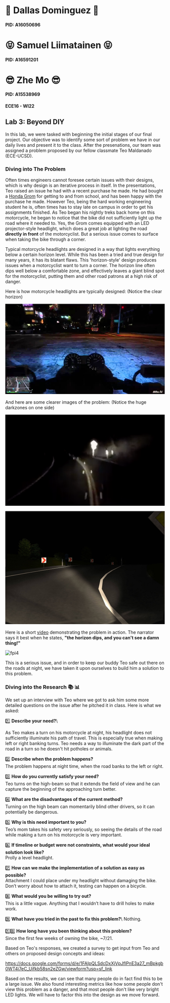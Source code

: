# :monocle_face: Dallas Dominguez :monocle_face:
#### PID: A16050696
# :stuck_out_tongue_closed_eyes: Samuel Liimatainen :stuck_out_tongue_closed_eyes:
#### PID: A16591201
# :sunglasses: Zhe Mo :sunglasses:
#### PID: A15538969

#### ECE16 - WI22


## Lab 3: Beyond DIY

In this lab, we were tasked with beginning the initial stages of our final project.
Our objective was to identify some sort of problem we have in our daily lives and present it to the class.
After the presenations, our team was assigned a problem proposed by our fellow classmate Teo Maldanado (ECE-UCSD).

### Diving into The Problem

Often times engineers cannot foresee certain issues with their designs, which is why design is an iterative process
in itself. In the presentations, Teo raised an issue he had with a recent purchase he made. He had bought a [Honda Grom](https://en.wikipedia.org/wiki/Honda_Grom)
for getting to and from school, and has been happy with the purchase he made. However Teo, being the hard working engineering student he is, often times has to stay
late on campus in order to get his assignments finished. As Teo began his nightly treks back home on this motorcycle, he began to notice that the bike did not sufficiently
light up the road where it needed to. Yes, the Grom comes equipped with an LED projector-style headlight, which does a great job at lighting the road **directly in front** of the
motorcyclist. But a serious issue comes to surface when taking the bike through a corner.

Typical motorcycle headlights are designed in a way that lights everything below a certain horizon level. While this has been a tried and true design for many years, it has its blatant flaws.
This 'horizon-style' design produces issues when a motorcyclist want to turn a corner. The horizon line often dips well below a comfortable zone, and effectively leaves a giant blind spot for
the motorcyclist, putting them and other road patrons at a high risk of danger.

Here is how motorcycle headlights are typically designed: (Notice the clear horizon)

![fpi1](images/fpi3.jpg)

And here are some clearer images of the problem: (Notice the huge darkzones on one side)

![fpi2](images/fpi2.png)

![fpi3](images/fpi1.jpg)

Here is a short [video](https://youtu.be/hbu-KYSNYqo) demonstrating the problem in action. 
The narrator says it best when he states, **"the horizon dips, and you can't see a damn thing!"**

![fpi4](images/fpi4.gif)

This is a serious issue, and in order to keep our buddy Teo safe out there on the roads at night,
we have taken it upon ourselves to build him a solution to this problem.

### Diving into the Research :books: :bar_chart:

We set up an interview with Teo where we got to ask him some more detailed questions on the issue
after he pitched it in class. Here is what we asked:

:one: **Describe your need?**\

As Teo makes a turn on his motorcycle at night, his headlight does not sufficiently illuminate his path of travel. This is especially true when making left or right banking turns.  Teo needs a way to illuminate the dark part of the road in a turn so he doesn't hit potholes or animals. 

:two: **Describe when the problem happens?**\
	The problem happens at night time, when the road banks to the left or right.

:three: **How do you currently satisfy your need?**\
Teo turns on the high-beam so that it extends the field of view and he can capture the beginning of the approaching turn better. 

:four: **What are the disadvantages of the current method?**\
Turning on the high beam can momentarily blind other drivers, so it can potentially be dangerous.

:five: **Why is this need important to you?**\
Teo’s mom takes his safety very seriously, so seeing the details of the road while making a turn on his motorcycle is very important. 

:six: **If timeline or budget were not constraints, what would your ideal solution look like?**\
	Prolly a level headlight.

:seven: **How can we make the implementation of a solution as easy as possible?**\
Attachment I could place under my headlight without damaging the bike. Don’t worry about how to attach it, testing can happen on a bicycle. 

:eight: **What would you be willing to try out?**\
	This is a little vague. Anything that I wouldn’t have to drill holes to make work.

:nine: **What have you tried in the past to fix this problem?**\ 
	Nothing. 

:one::zero: **How long have you been thinking about this problem?**\
	Since the first few weeks of owning the bike, ~7/21.


Based on Teo's responses, we created a survey to get input from Teo and others on proposed design concepts and ideas:

https://docs.google.com/forms/d/e/1FAIpQLSdcDxXjVpJflPnE3a27_mBpkgb0WT4i7eC_Uifkb58sn2eZGw/viewform?usp=sf_link

Based on the results, we can see that many people do in fact find this to be a large issue. We also found interesting metrics like how some people don't view
this problem as a danger, and that most people don't like very bright LED lights. We will have to factor this into the design as we move forward.







